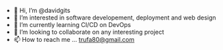 - 👋 Hi, I’m @davidgits
- 👀 I’m interested in software developement, deployment and web design
- 🌱 I’m currently learning CI/CD on DevOps
- 💞️ I’m looking to collaborate on any interesting project
- 📫 How to reach me ... trufa80@gmail.com

<!---
davidgits/davidgits is a ✨ special ✨ repository because its `README.md` (this file) appears on your GitHub profile.
You can click the Preview link to take a look at your changes.
--->
